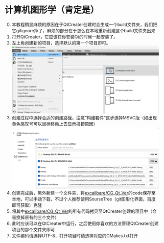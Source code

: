 # 计算机图形学（肯定是）

0. 本教程稍显麻烦的原因在于QtCreater创建时会生成一个build文件夹，我们把它gitignore掉了，麻烦的部分在于怎么在本地重新创建这个build文件夹出来
1. 打开QtCreater，它应该在你安装Qt的时候一起安装了。
2. 左上角创建新的项目，选择默认的第一个项目即可。![](README/20241023104531.png)
3. 创建过程中选择合适的创建路径，注意“构建套件“这步选择MSVC版（如出现黄色感叹号可以鼠标移动上去显示报错原因）![](README/20241023105327.png)
4. 创建完成后，另外新建一个文件夹，将[excalibare/CG_Qt_Ver](https://github.com/excalibare/CG_Qt_Ver)的code保存至本地，可以手动下载，不过个人推荐使用SourseTree（git图形化界面，百度即可获取）克隆
5. 将其中[excalibare/CG_Qt_Ver](https://github.com/excalibare/CG_Qt_Ver)的所有代码拷贝至QtCreater创建的项目中（会替换掉原有的三个文件）
6. 此时应该可以在QtCreater中运行，之后使用你喜欢的方法管理QtCreater创建项目的那个文件夹即可
7. 文件编码请选择UTF-8，打开项目时请选择对应的CMakes.txt打开

